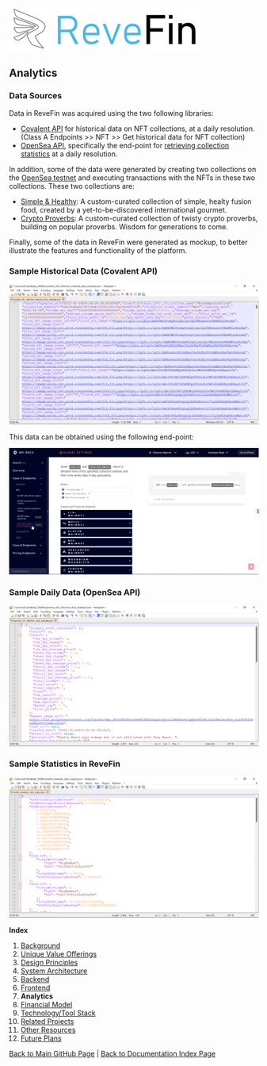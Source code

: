 ![Logo](./img/logo.png) 

## Analytics 

### Data Sources
Data in ReveFin was acquired using the two following libraries:
- [Covalent API](https://www.covalenthq.com/docs/api/#/0/0/USD/1) for historical data on NFT collections, at a daily resolution. (Class A Endpoints >> NFT >> Get historical data for NFT collection)
- [OpenSea API](https://docs.opensea.io/reference/api-overview), specifically the end-point for [retrieving collection statistics](https://docs.opensea.io/reference/retrieving-collection-stats) at a daily resolution.

In addition, some of the data were generated by creating two collections on the [OpenSea testnet](https://testnets.opensea.io/) and executing transactions with the NFTs in these two collections. These two collections are:
- [Simple & Healthy](https://testnets.opensea.io/collection/simpleandhealthy): A custom-curated collection of simple, healty  fusion food, created by a yet-to-be-discovered international gourmet.
- [Crypto Proverbs](https://testnets.opensea.io/collection/cryptoproverb): A custom-curated collection of twisty crypto proverbs, building on popular proverbs. Wisdom for generations to come.

Finally, some of the data in ReveFin were generated as mockup, to better illustrate the features and functionality of the platform.


### Sample Historical Data (Covalent API)

![Screenshot](./img/Screenshot_CovalentAPI.png) 

This data can be obtained using the following end-point:

![Screenshot](./img/Screenshot_CovalentAPIEndPoint.png) 

### Sample Daily Data (OpenSea API)

![Screenshot](./img/Screenshot_OpenSeaAPI.png) 

### Sample Statistics in ReveFin

![Screenshot](./img/Screenshot_SampleStatisticsReveFin.png) 

    
**Index**

1. [Background](Background.md)
2. [Unique Value Offerings](UniqueValueOfferings.md)
3. [Design Principles](DesignPrinciples.md)
4. [System Architecture](SystemArchitecture.md)
5. [Backend](Backend.md)
6. [Frontend](Frontend.md)
7. **Analytics**
8. [Financial Model](FinancialModel.md)
9. [Technology/Tool Stack](TechnologyStack.md)
10. [Related Projects](RelatedProjects.md)
11. [Other Resources](OtherResources.md)
12. [Future Plans](FuturePlans.md)


<hline></hline>

[Back to Main GitHub Page](../README.md) | [Back to Documentation Index Page](Documentation.md)
